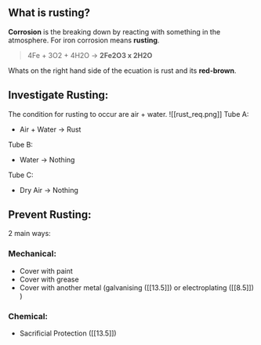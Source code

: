 ## What is rusting?
**Corrosion** is the breaking down by reacting with something in the atmosphere.
For iron corrosion means **rusting**.
> 4Fe + 3O2 + 4H2O -> **2Fe2O3 x 2H2O**

Whats on the right hand side of the ecuation is rust and its **red-brown**.

## Investigate Rusting:
The condition for rusting to occur are air + water.
![[rust_req.png]]
Tube A:
- Air + Water -> Rust

Tube B:
- Water -> Nothing

Tube C:
- Dry Air -> Nothing

## Prevent Rusting:
2 main ways:

### Mechanical:
- Cover with paint
- Cover with grease
- Cover with another metal (galvanising ([[13.5]]) or electroplating ([[8.5]]) )

### Chemical:
- Sacrificial Protection ([[13.5]])


